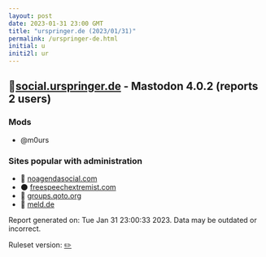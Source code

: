 ```yaml
---
layout: post
date: 2023-01-31 23:00 GMT
title: "urspringer.de (2023/01/31)"
permalink: /urspringer-de.html
initial: u
initi2l: ur
---
```


## 🐘[social.urspringer.de](https://social.urspringer.de) - Mastodon 4.0.2 (reports 2 users)

### Mods
 * @m0urs

### Sites popular with administration

* 💉 [noagendasocial.com](/noagendasocial-com.html)
* 🌑 [freespeechextremist.com](/freespeechextremist-com.html)
* 🐘 [groups.qoto.org](/groups-qoto-org.html)
* 💉 [meld.de](/meld-de.html)

Report generated on: Tue Jan 31 23:00:33 2023. Data may be outdated or incorrect.

Ruleset version: [✏️](/version-pencil)
